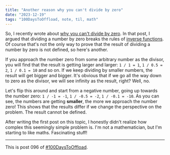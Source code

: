 ```yaml
---
title: "Another reason why you can't divide by zero"
date: "2023-12-19"
tags: "100DaysToOffload, note, til, math"
---
```


So, I recently wrote about [why you can't divide by zero](/posts/2023-11-30-why-you-can't-divide-by-zero). In that post, I argued that dividing a number by zero breaks the rules of [inverse functions](https://en.m.wikipedia.org/wiki/Inverse_function). Of course that's not the only way to prove that the result of dividing a number by zero is not defined, so here's another.

If you approach the number zero from some arbitrary number as the divisor, you will find that the result is getting larger and larger: `1 / 1 = 1`, `1 / 0.5 = 2`, `1 / 0.1 = 10` and so on. If we keep dividing by smaller numbers, the result will get bigger and bigger. It's obvious that if we go all the way down to zero as the divisor, we will see infinity as the result, right? Well, no.

Let's flip this around and start from a negative number, going up towards the number zero: `1 / -1 = -1`, `1 / -0.5 = -2`, `1 / -0.1 = -10`. As you can see, the numbers are getting **smaller**, the more we approach the number zero! This shows that the results differ if we change the perspective on the problem. The result cannot be defined.

After writing the first post on this topic, I honestly didn't realize how complex this seemingly simple problem is. I'm not a mathematician, but I'm starting to like maths. Fascinating stuff!

---

This is post 096 of [#100DaysToOffload](https://100daystooffload.com/).

